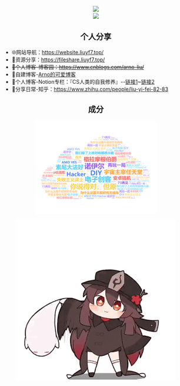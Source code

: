 <p align="center">
  <img src="https://github-readme-stats.vercel.app/api?username=arnoliudaxia&show_icons=true"/><br>
  <img src="https://github-readme-stats.vercel.app/api/top-langs/?username=arnoliudaxia&layout=compact"/>
</p>


<h2 align="center">个人分享</h2>

<!-- ## 个人分享 -->
- 🌐网站导航：https://website.liuyf7.top/
- 📁资源分享：https://fileshare.liuyf7.top/
- ~~📰个人博客-博客园：https://www.cnblogs.com/arno-liu/~~ 
- 📰自建博客-[Arno的可爱博客](https://halo.liuyf7.top/)
- 🔮个人博客-Notion专栏：『CS人类的自我修养』--[链接1](https://cs.super.site)~[链接2](https://arnoliu.notion.site/CS-89f02f72f1264efe94dfc4b7d396d8ee) 
- 🍕分享日常-知乎：https://www.zhihu.com/people/liu-yi-fei-82-83

<h2 align="center">成分</h2>
<p align="center">
  <img src="PersonalWordCloudV3.png" width=65% />
</p>


<!--   ![](Hutao.gif) -->
<p align="center">
  <img src="Hutao.gif"/>
</p>

